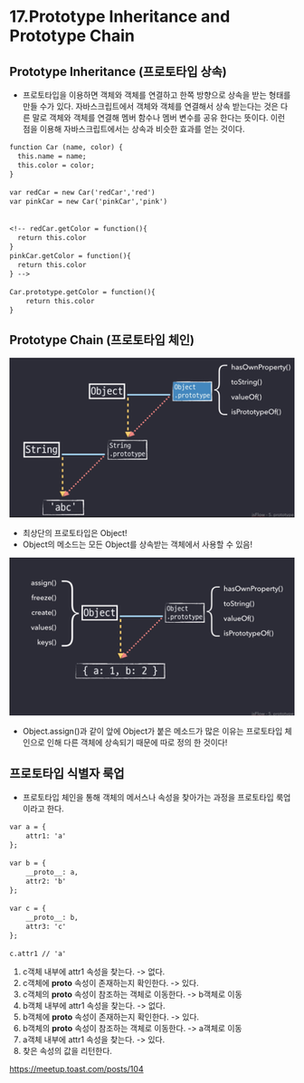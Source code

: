 # 17.Prototype Inheritance and Prototype Chain

## Prototype Inheritance (프로토타입 상속)
- 프로토타입을 이용하면 객체와 객체를 연결하고 한쪽 방향으로 상속을 받는 형태를 만들 수가 있다. 자바스크립트에서 객체와 객체를 연결해서 상속 받는다는 것은 다른 말로 객체와 객체를 연결해 멤버 함수나 멤버 변수를 공유 한다는 뜻이다. 이런 점을 이용해 자바스크립트에서는 상속과 비슷한 효과를 얻는 것이다.

```
function Car (name, color) {
  this.name = name;
  this.color = color;
}

var redCar = new Car('redCar','red')
var pinkCar = new Car('pinkCar','pink')


<!-- redCar.getColor = function(){
  return this.color
}
pinkCar.getColor = function(){
  return this.color
} -->

Car.prototype.getColor = function(){
    return this.color
}

```

## Prototype Chain (프로토타입 체인)
![Reference Types](./imgs/prototype1.png)
- 최상단의 프로토타입은 Object!
- Object의 메소드는 모든 Object를 상속받는 객체에서 사용할 수 있음!

![Reference Types](./imgs/prototype2.png)
- Object.assign()과 같이 앞에 Object가 붙은 메소드가 많은 이유는 프로토타입 체인으로 인해 다른 객체에 상속되기 때문에 따로 정의 한 것이다!

## 프로토타입 식별자 룩업
- 프로토타입 체인을 통해 객체의 메서스나 속성을 찾아가는 과정을 프로토타입 룩업이라고 한다.
```
var a = {
    attr1: 'a'
};

var b = {
    __proto__: a,
    attr2: 'b'
};

var c = {
    __proto__: b,
    attr3: 'c'
};

c.attr1 // 'a'
```

1. c객체 내부에 attr1 속성을 찾는다. -> 없다.
2. c객체에 __proto__ 속성이 존재하는지 확인한다. -> 있다.
3. c객체의 __proto__ 속성이 참조하는 객체로 이동한다. -> b객체로 이동
4. b객체 내부에 attr1 속성을 찾는다. -> 없다.
5. b객체에 __proto__ 속성이 존재하는지 확인한다. -> 있다.
6. b객체의 __proto__ 속성이 참조하는 객체로 이동한다. -> a객체로 이동
7. a객체 내부에 attr1 속성을 찾는다. -> 있다.
8. 찾은 속성의 값을 리턴한다.


https://meetup.toast.com/posts/104